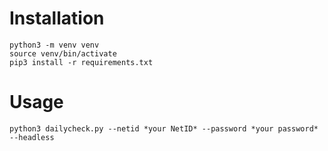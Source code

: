 # Installation

```
python3 -m venv venv
source venv/bin/activate
pip3 install -r requirements.txt
```

# Usage
```
python3 dailycheck.py --netid *your NetID* --password *your password* --headless
```